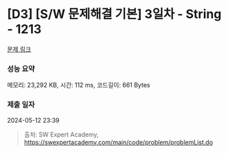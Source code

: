 # [D3] [S/W 문제해결 기본] 3일차 - String - 1213 

[문제 링크](https://swexpertacademy.com/main/code/problem/problemDetail.do?contestProbId=AV14P0c6AAUCFAYi) 

### 성능 요약

메모리: 23,292 KB, 시간: 112 ms, 코드길이: 661 Bytes

### 제출 일자

2024-05-12 23:39



> 출처: SW Expert Academy, https://swexpertacademy.com/main/code/problem/problemList.do